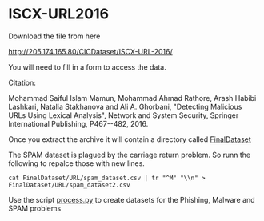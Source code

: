 ISCX-URL2016
============

Download the file from here

http://205.174.165.80/CICDataset/ISCX-URL-2016/

You will need to fill in a form to access the data.

Citation:

Mohammad Saiful Islam Mamun, Mohammad Ahmad Rathore, Arash Habibi Lashkari, Natalia Stakhanova and Ali A. Ghorbani, "Detecting Malicious URLs Using Lexical Analysis", Network and System Security, Springer International Publishing, P467--482, 2016.

Once you extract the archive it will contain a directory called [FinalDataset](FinalDataset/)

The SPAM dataset is plagued by the carriage return problem.
So runn the following to repalce those with new lines.

```
cat FinalDataset/URL/spam_dataset.csv | tr "^M" "\\n" > FinalDataset/URL/spam_dataset2.csv
```

Use the script [process.py](process.py) to create datasets for the Phishing, Malware and SPAM  problems


